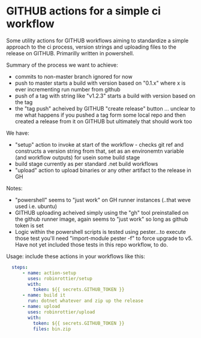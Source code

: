 
# GITHUB actions for a simple ci workflow

Some utility actions for GITHUB workflows aiming to standardize a simple approach to the ci process, version strings and uploading files to the release on GITHUB. Primarilly written in powershell.

Summary of the process we want to achieve:
- commits to non-master branch ignored for now
- push to master starts a build with version based on "0.1.x" where x is ever incrementing run number from github
- push of a tag with string like "v1.2.3" starts a build with version based on the tag
- the "tag push" acheived by GITHUB "create release" button ... unclear to me what happens if you pushed a tag form some local repo and then created a release from it on GITHUB but ultimately that should work too

We have:
- "setup" action to invoke at start of the workflow - checks git ref and constructs a version string from that, set as an environemtn variable (and workflow outputs) for usein some build stage
- build stage currently as per standard .net build workflows
- "upload" action to upload binaries or any other artifact to the release in GH

Notes:
- "powershell" seems to "just work" on GH runner instances (..that weve used i.e. ubuntu)
- GITHUB uploading acheived simply using the "gh" tool preinstalled on the github runner image, again seems to "just work" so long as github token is set
- Logic within the powershell scripts is tested using pester...to execute those test you'll need "import-module pester -f" to force upgrade to v5. Have not yet included those tests in this repo workflow, to do.

Usage:
include these actions in your workflows like this:
```yaml
  steps:
      - name: action-setup
        uses: robinrottier/setup
        with:
          token: ${{ secrets.GITHUB_TOKEN }}
      - name: build it
        run: dotnet whatever and zip up the release
      - name: upload
        uses: robinrottier/upload
        with:
          token: ${{ secrets.GITHUB_TOKEN }}
          files: bin.zip        
```
